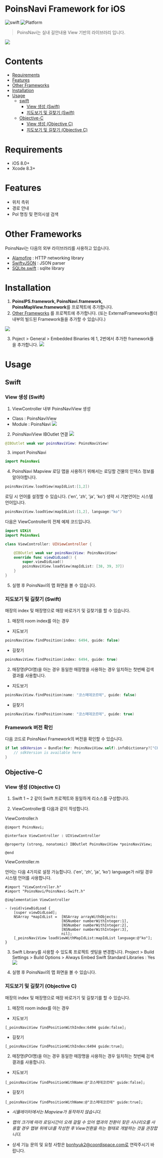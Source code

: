 # PoinsNavi Framework for iOS

![swift](https://img.shields.io/badge/swift-3.0-orange.svg?style=flat)
![Platform](https://img.shields.io/cocoapods/p/LFAlertController.svg?style=flat)
> PoinsNavi는 실내 길안내용 View 기반의 라이브러리 입니다.

![](https://dl.dropboxusercontent.com/s/losspm0yxl099pg/launch.PNG)

# Contents
* [Requirements](#requirements)
* [Features](#features)
* [Other Frameworks](#other-frameworks)
* [Installation](#installation)
* [Usage](#usage)
  * [swift](#swift)
    * [View 생성 (Swift)](#view-생성-swift)
    * [지도보기 및 길찾기 (Swift)](#지도보기-및-길찾기-swift)
  * [Objective-C](#objective-c)
    * [View 생성 (Objective C)](#view-생성-objective-c)
    * [지도보기 및 길찾기 (Objective C)](#지도보기-및-길찾기-objective-c)

# Requirements
* iOS 8.0+
* Xcode 8.3+

# Features
* 위치 측위
* 경로 안내 
* PoI 명칭 및 편의시설 검색 

# Other Frameworks
PoinsNavi는 다음의 외부 라이브러리를 사용하고 있습니다.
* [Alamofire](https://github.com/trikha/Almofire) : HTTP networking library
* [SwiftyJSON](https://github.com/SwiftyJSON/SwiftyJSON) : JSON parser
* [SQLite.swift](https://github.com/stephencelis/SQLite.swift) : sqlite library

# Installation
1. **PoinsIPS.framework, PoinsNavi.framework, PoinsMapView.framework**를 프로젝트에 추가합니다.
2. [Other Frameworks](#other-frameworks) 를 프로젝트에 추가합니다. 
(또는 ExternalFrameworks폴더 내부의 빌드된 Framework들을 추가할 수 있습니다.)

![](https://dl.dropboxusercontent.com/s/ev1cif2a0efv0ih/add%20frameworks.png)

3. Poject > General > Embedded Binaries 에 1, 2번에서 추가한 framework들을 추가합니다.
![](https://dl.dropboxusercontent.com/s/1gskovjujvfucq8/Embedded%20Binaries.png)

# Usage

## Swift

### View 생성 (Swift)

1. ViewController 내부 PoinsNaviView 생성
* Class : PoinsNaviView
* Module : PoinsNavi
![](https://dl.dropboxusercontent.com/s/5mbr3ajo8xkdkyo/add%20PoinsNaviView.png)

2. PoinsNaviView IBOutlet 연결
![](https://dl.dropboxusercontent.com/s/qh5nargr7u5pexy/createPoinsNaviViewOutlet.png)
```swift
@IBOutlet weak var poinsNaviView: PoinsNaviView!
```
3. import PoinsNavi
```swift
import PoinsNavi
```
4. PoinsNavi Mapview 로딩
맵을 사용하기 위해서는 로딩할 건물의 인덱스 정보를 알아야합니다. 
```swift
poinsNaviView.loadView(mapIdList:[1,2])
```
로딩 시 언어를 설정할 수 있습니다. ('en', 'zh', 'ja', 'ko')
생략 시 기본언어는 시스템 언어입니다. 
```swift
poinsNaviView.loadView(mapIdList:[1,2], language:"ko")
```

다음은 ViewController의 전체 예제 코드입니다. 
```swift
import UIKit
import PoinsNavi

class ViewController: UIViewController {

    @IBOutlet weak var poinsNaviView: PoinsNaviView!
    override func viewDidLoad() {
        super.viewDidLoad()
        poinsNaviView.loadView(mapIdList: [38, 39, 37])
    }
}
```

5. 실행 후 PoinsNavi의 맵 화면을 볼 수 있습니다. 

### 지도보기 및 길찾기 (Swift)

매장의 index 및 매장명으로 매장 바로가기 및 길찾기를 할 수 있습니다. 
1. 매장의 room index를 아는 경우

* 지도보기
```swift
poinsNaviView.findPosition(index: 6494, guide: false)
```
* 길찾기
```swift
poinsNaviView.findPosition(index: 6494, guide: true)
```

2. 매장명(POI명)을 아는 경우
동일한 매장명을 사용하는 경우 일치하는 첫번째 검색 결과를 사용합니다.

* 지도보기
```swift
poinsNaviView.findPosition(name: "코스메데코르테", guide: false)
```

* 길찾기
```swift
poinsNaviView.findPosition(name: "코스메데코르테", guide: true)
```

### Framework 버전 확인

다음 코드로 PoinsNavi Framework의 버전을 확인할 수 있습니다.
```swift
if let sdkVersion = Bundle(for: PoinsNaviView.self).infoDictionary?["CFBundleVersion"] {
    // sdkVersion is available here
}
```

## Objective-C

### View 생성 (Objective C)

1. Swift 1 ~ 2 같이 Swift 프로젝트와 동일하게 리소스를 구성합니다.

2. ViewController를 다음과 같이 작성합니다. 

ViewController.h
```ObjC
@import PoinsNavi;

@interface ViewController : UIViewController

@property (strong, nonatomic) IBOutlet PoinsNaviView *poinsNaviView;

@end
```

ViewController.m

언어는 다음 4가지로 설정 가능합니다. ('en', 'zh', 'ja', 'ko')
language가 nil일 경우 시스템 언어를 사용합니다. 
```ObjC
#import "ViewController.h"
#import "PoinsNavi/PoinsNavi-Swift.h"

@implementation ViewController

- (void)viewDidLoad {
    [super viewDidLoad];
    NSArray *mapIdList =  [NSArray arrayWithObjects:
                          [NSNumber numberWithInteger:1],
                          [NSNumber numberWithInteger:2],
                          [NSNumber numberWithInteger:3],
                          nil];
    [_poinsNaviView loadViewWithMapIdList:mapIdList language:@"ko"];
}
```

3. Swift Library를 사용할 수 있도록 프로젝트 셋팅을 변경합니다. 
Project > Build Settings > Build Options > Always Embed Swift Standard Libraries : Yes
![](https://dl.dropboxusercontent.com/s/l6jlqnr03wal2u5/buildOptions.png)

4. 실행 후 PoinsNavi의 맵 화면을 볼 수 있습니다. 

### 지도보기 및 길찾기 (Objective C)

매장의 index 및 매장명으로 매장 바로가기 및 길찾기를 할 수 있습니다. 
1. 매장의 room index를 아는 경우

* 지도보기
```ObjC
[_poinsNaviView findPositionWithIndex:6494 guide:false];
```
* 길찾기
```ObjC
[_poinsNaviView findPositionWithIndex:6494 guide:true];
```

2. 매장명(POI명)을 아는 경우
동일한 매장명을 사용하는 경우 일치하는 첫번째 검색 결과를 사용합니다.

* 지도보기
```ObjC
[_poinsNaviView findPositionWithName:@"코스메데코르테" guide:false];
```

* 길찾기
```ObjC
[_poinsNaviView findPositionWithName:@"코스메데코르테" guide:true];
```

* _시뮬레이터에서는 Mapview가 동작하지 않습니다._
* _맵의 크기에 따라 로딩시간이 오래 걸릴 수 있어 맵과의 전환이 잦은 시나리오를 사용할 경우 맵뷰 위에 UI를 작성한 후 View전환을 하는 형태로 개발하는 것을 권장합니다._

* 상세 기능 문의 및 요청 사항은 bonhyuk2@coordispace.com로 연락주시기 바랍니다.
